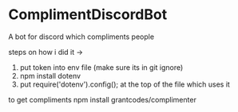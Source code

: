 # ComplimentDiscordBot
A bot for discord which compliments people

steps on how i did it ->
1. put token into env file (make sure its in git ignore)
2. npm install dotenv
3. put require('dotenv').config(); at the top of the file which uses it 

to get compliments 
npm install grantcodes/complimenter


